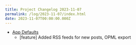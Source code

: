 ```yaml
---
title: Project Changelog 2023-11-07
permalink: /log/2023-11-07/index.html
date: 2023-11-07T00:00:00.000Z
---
```


- [App Defaults](https://defaults.rknight.me) 
    - [feature] Added RSS feeds for new posts, OPML export